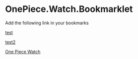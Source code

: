 # OnePiece.Watch.Bookmarklet

Add the following link in your bookmarks

<a href="https://www.google.com">test</a>

<a href="javascript:alert('hello');">test2</a>

<a href="javascript:(function(){
var s = document.createElement('script');
s.setAttribute('src','https://raw.githubusercontent.com/itholoenos/OnePiece.Watch.Bookmarklet/master/script.js');
document.body.appendChild(s)}());">One Piece Watch</a>
